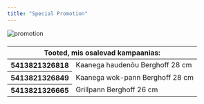 ```yaml
---
title: "Special Promotion"
---
```


<div class="rules_container">
    <div class="rules_content">
      <img src="images/promotion_et.jpg" alt="promotion" style="margin-bottom: 1%">
        <div class="tables">
            <table style="width: 100%">
                <thead><th colspan="2">Tooted, mis osalevad kampaanias:</th></thead>
                <tbody>
                    <tr>
                        <th>5413821326818</th> <td>Kaanega haudenõu Berghoff 28 cm</td>
                    </tr>
                    <tr>
                        <th>5413821326849</th> <td>Kaanega wok-pann Berghoff 28 cm</td>
                    </tr>
                    <tr>
                        <th>5413821326665</th> <td>Grillpann Berghoff 26 cm  </td>
                    </tr>
                    <!-- <tr>
                        <th>5413821326788</th> <td>Kaanega supipott Berghoff 24 cm</td>
                    </tr>
                    <tr>
                        <th>5413821326849</th> <td>Kaanega wok-pann Berghoff 28 cm</td>
                    </tr>
                    <tr>
                        <th>5413821326566</th> <td>Praepann Berghoff 20 cm</td>
                    </tr>
                    <tr>
                        <th>5413821326603</th> <td>Praepann Berghoff 24 cm</td>
                    </tr>
                    <tr>
                        <th>5413821326634</th> <td>Praepann Berghoff 28 cm</td>
                    </tr>
                    <tr>
                        <th>5413821326665</th> <td>Grillpann Berghoff 26 cm</td>
                    </tr>
                    <tr>
                        <th colspan="2">Tooted võivad olla erinevad.</th>
                    </tr> -->
                </tbody>
            </table>
            <!-- <table>
                <thead><th colspan="2">ja saad sellest valikust 1 BergHoffi köögitarviku tasuta:</th></thead>
                <tbody>
                    <tr>
                        <th>5413821085548</th> <td>Spaatel Berghoff</td>
                    </tr>
                    <tr>
                        <th>5413821085586</th> <td>Pannilabidas Berghoff</td>
                    </tr>
                    <tr>
                        <th>5413821059723</th> <td>Pudrunui Berghoff</td>
                    </tr>
                </tbody>
            </table> -->
        </div>
    </div>
    <!-- <div class="no_promotion">
        <p>Täname, et vaatate meie pakkumisi.</p>
        <p>Hetkel eripakkumisi ei ole.</p>
        <p>Külastage meid varsti uuesti!</p>
    </div> -->
</div>
